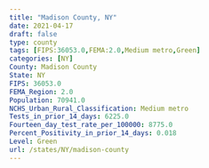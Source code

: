 ```yaml
---
title: "Madison County, NY"
date: 2021-04-17
draft: false
type: county
tags: [FIPS:36053.0,FEMA:2.0,Medium metro,Green]
categories: [NY]
County: Madison County
State: NY
FIPS: 36053.0
FEMA_Region: 2.0
Population: 70941.0
NCHS_Urban_Rural_Classification: Medium metro
Tests_in_prior_14_days: 6225.0
Fourteen_day_test_rate_per_100000: 8775.0
Percent_Positivity_in_prior_14_days: 0.018
Level: Green
url: /states/NY/madison-county
---
```




